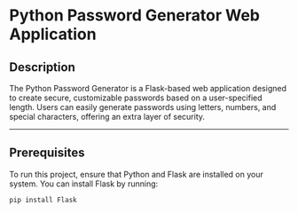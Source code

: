 # Python Password Generator Web Application

## Description
The Python Password Generator is a Flask-based web application designed to create secure, customizable passwords based on a user-specified length. Users can easily generate passwords using letters, numbers, and special characters, offering an extra layer of security.

---

## Prerequisites
To run this project, ensure that Python and Flask are installed on your system. You can install Flask by running:

```bash
pip install Flask
